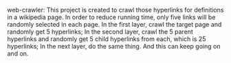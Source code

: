 web-crawler:
This project is created to crawl those hyperlinks for definitions in a wikipedia page. In order to reduce running time, only five links 
will be randomly selected in each page.
In the first layer, crawl the target page and randomly get 5 hyperlinks;
In the second layer, crawl the 5 parent hyperlinks and randomly get 5 child hyperlinks from each, which is 25 hyperlinks;
In the next layer, do the same thing. And this can keep going on and on.
